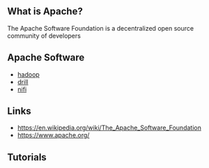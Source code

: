 ## What is Apache?
The Apache Software Foundation is a decentralized open source community of developers

## Apache Software
- [hadoop][1]
- [drill][2]
- [nifi][3]

## Links
- https://en.wikipedia.org/wiki/The_Apache_Software_Foundation
- https://www.apache.org/

## Tutorials

<!-- Embedded links -->
[1]: https://github.com/nchristie/general_notes/blob/master/hadoop.md
[2]: https://github.com/nchristie/general_notes/blob/master/drill.md
[3]: https://github.com/nchristie/general_notes/blob/master/nifi.md
